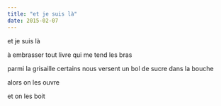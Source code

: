 ```yaml
---
title: "et je suis là"
date: 2015-02-07
---
```


et je suis là

à embrasser
tout livre qui me tend les bras

parmi la grisaille
certains nous versent un bol de sucre dans la bouche

alors on les ouvre

et on les boit
